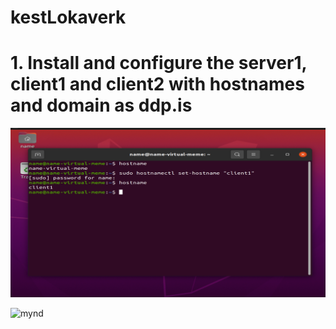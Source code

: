 # kestLokaverk

<h1> 1. Install and configure the server1, client1 and client2 with hostnames and domain as ddp.is </h1>


![mynd](https://github.com/gitmaus1/kestLokaverk/blob/main/Screenshots/Screenshot%202024-02-20%20093251.png)


![mynd]([https://github.com/gitmaus1/kestLokaverk/blob/main/Screenshots/Screenshot%202024-02-20%20093251.png](https://github.com/gitmaus1/kestLokaverk/blob/main/Screenshots/Screenshot%202024-02-20%20093923.png)https://github.com/gitmaus1/kestLokaverk/blob/main/Screenshots/Screenshot%202024-02-20%20093923.png)
